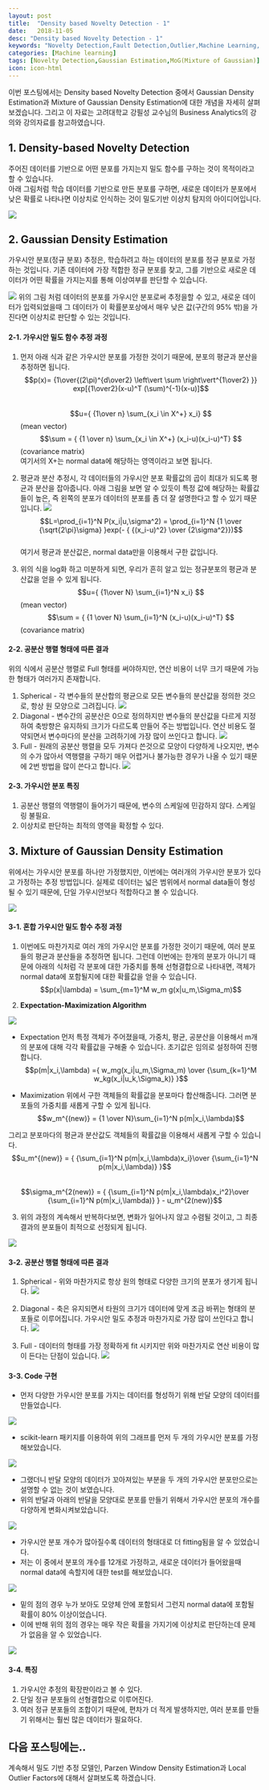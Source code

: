 ```yaml
---
layout: post
title:  "Density based Novelty Detection - 1"
date:   2018-11-05
desc: "Density based Novelty Detection - 1"
keywords: "Novelty Detection,Fault Detection,Outlier,Machine Learning, Gaussian,Mixture of Gaussian"
categories: [Machine learning]
tags: [Novelty Detection,Gaussian Estimation,MoG(Mixture of Gaussian)]
icon: icon-html
---
```


이번 포스팅에서는 Density based Novelty Detection 중에서 Gaussian Density Estimation과 Mixture of Gaussian Density Estimation에 대한 개념을 자세히 살펴보겠습니다. 그리고 이 자료는 고려대학교 강필성 교수님의 Business Analytics의 강의와 강의자료를 참고하였습니다.


## 1. Density-based Novelty Detection
>  
주어진 데이터를 기반으로 어떤 분포를 가지는지 밀도 함수를 구하는 것이 목적이라고 할 수 있습니다.  
아래 그림처럼 학습 데이터를 기반으로 만든 분포를 구하면, 새로운 데이터가 분포에서 낮은 확률로 나타나면 이상치로 인식하는 것이 밀도기반 이상치 탐지의 아이디어입니다.  

![](https://i.imgur.com/LsDoDAF.png?1)
 
## 2. Gaussian Density Estimation 
>  
가우시안 분포(정규 분포) 추정은, 학습하려고 하는 데이터의 분포를 정규 분포로 가정하는 것입니다.
기존 데이터에 가장 적합한 정규 분포를 찾고, 그를 기반으로 새로운 데이터가 어떤 확률을 가지는지를 통해 이상여부를 판단할 수 있습니다.

![](https://i.imgur.com/zgngdLR.png?1)
위의 그림 처럼 데이터의 분포를 가우시안 분포로써 추정을할 수 있고, 새로운 데이터가 입력되었을때 그 데이터가 이 확률분포상에서 매우 낮은 값(구간의 95% 밖)을 가진다면 이상치로 판단할 수 있는 것입니다.


#### 2-1. 가우시안 밀도 함수 추정 과정
 1. 먼저 아래 식과 같은 가우시안 분포를 가정한 것이기 때문에, 분포의 평균과 분산을 추정하면 됩니다. 
 $$p(x)= {1\over{(2\pi)^{d\over2} \left\vert \sum \right\vert^{1\over2} }} exp[{1\over2}(x-u)^T (\sum)^{-1}(x-u)]$$  
 $$u={ {1\over n} \sum_{x_i \in X^+} x_i} $$ (mean vector)  
 $$\sum = { {1 \over n} \sum_{x_i \in X^+} (x_i-u)(x_i-u)^T} $$ (covariance matrix)  
 여기서의 X+는 normal data에 해당하는 영역이라고 보면 됩니다.  
 
 2. 평균과 분산 추정시, 각 데이터들의 가우시안 분포 확률값의 곱이 최대가 되도록 평균과 분산을 잡아줍니다. 아래 그림을 보면 알 수 있듯이 특정 값에 해당하는 확률값들이 높은, 즉 왼쪽의 분포가 데이터의 분포를 좀 더 잘 설명한다고 할 수 있기 때문입니다.
![](https://i.imgur.com/CEeEouY.png)
 $$L=\prod_{i=1}^N P(x_i|u,\sigma^2) = \prod_{i=1}^N {1 \over {\sqrt{2\pi}\sigma} }exp(- { {(x_i-u)^2} \over {2\sigma^2}})$$  
 여기서 평균과 분산값은, normal data만을 이용해서 구한 값입니다.
 
 3. 위의 식을 log화 하고 미분하게 되면, 우리가 흔히 알고 있는 정규분포의 평균과 분산값을 얻을 수 있게 됩니다.
 $$u={ {1\over N} \sum_{i=1}^N x_i} $$ (mean vector)  
 $$\sum = { {1 \over N} \sum_{i=1}^N (x_i-u)(x_i-u)^T} $$ (covariance matrix) 
 
#### 2-2. 공분산 행렬 형태에 따른 결과
위의 식에서 공분산 행렬로 Full 형태를 써야하지만, 연산 비용이 너무 크기 때문에 가능한 형태가 여러가지 존재합니다.
 1. Spherical - 각 변수들의 분산합의 평균으로 모든 변수들의 분산값을 정의한 것으로, 항상 원 모양으로 그려집니다.
 ![](https://i.imgur.com/kcSgTxR.png?1)  
 2. Diagonal - 변수간의 공분산은 0으로 정의하지만 변수들의 분산값을 다르게 지정하여 축방향은 유지하되 크기가 다르도록 만들어 주는 방법입니다. 연산 비용도 절약되면서 변수마다의 분산을 고려하기에 가장 많이 쓰인다고 합니다.
 ![](https://i.imgur.com/AsLkFTJ.png?1)  
 3. Full - 원래의 공분산 행렬을 모두 가져다 쓴것으로 모양이 다양하게 나오지만, 변수의 수가 많아서 역행렬을 구하기 매우 어렵거나 불가능한 경우가 나올 수 있기 때문에 2번 방법을 많이 쓴다고 합니다.
 ![](https://i.imgur.com/KdRWBKz.png?1)


#### 2-3. 가우시안 분포 특징
 1. 공분산 행렬의 역행렬이 들어가기 때문에, 변수의 스케일에 민감하지 않다. 스케일링 불필요.
 2. 이상치로 판단하는 최적의 영역을 확정할 수 있다.


## 3. Mixture of Gaussian Density Estimation
>  
위에서는 가우시안 분포를 하나만 가정했지만, 이번에는 여러개의 가우시안 분포가 있다고 가정하는 추정 방법입니다.
실제로 데이터는 넓은 범위에서 normal data들이 형성될 수 있기 때문에, 단일 가우시안보다 적합하다고 볼 수 있습니다.

![](https://i.imgur.com/QY5H8rl.png?1)

#### 3-1. 혼합 가우시안 밀도 함수 추정 과정
 1. 이번에도 마찬가지로 여러 개의 가우시안 분포를 가정한 것이기 때문에, 여러 분포들의 평균과 분산들을 추정하면 됩니다.
 그런데 이번에는 한개의 분포가 아니기 때문에 아래의 식처럼 각 분포에 대한 가중치를 통해 선형결합으로 나타내면, 객체가 normal data에 포함될지에 대한 확률값을 얻을 수 있습니다.
 $$p(x|\lambda) = \sum_{m=1}^M w_m g(x|u_m,\Sigma_m)$$  
 
 2. **Expectation-Maximization Algorithm**  

![](https://i.imgur.com/pRV8BNZ.png)
 - Expectation
 먼저 특정 객체가 주어졌을때, 가중치, 평균, 공분산을 이용해서 m개의 분포에 대해 각각 확률값을 구해줄 수 있습니다. 초기값은 임의로 설정하여 진행합니다.  
  $$p(m|x_i,\lambda) ={ w_mg(x_i|u_m,\Sigma_m) \over {\sum_{k=1}^M w_kg(x_i|u_k,\Sigma_k)} }$$  
  
 - Maximization
 위에서 구한 객체들의 확률값을 분포마다 합산해줍니다. 그러면 분포들의 가중치를 새롭게 구할 수 있게 됩니다.  
 $$w_m^{(new)} = {1 \over N}\sum_{i=1}^N p(m|x_i,\lambda)$$  
 
 그리고 분포마다의 평균과 분산값도 객체들의 확률값을 이용해서 새롭게 구할 수 있습니다.
 $$u_m^{(new)} = { {\sum_{i=1}^N p(m|x_i,\lambda)x_i}\over {\sum_{i=1}^N p(m|x_i,\lambda)} }$$    
 $$\sigma_m^{2(new)} = { {\sum_{i=1}^N p(m|x_i,\lambda)x_i^2}\over {\sum_{i=1}^N p(m|x_i,\lambda)} } - u_m^{2(new)}$$  
 
 
 
 3. 위의 과정의 계속해서 반복하다보면, 변화가 일어나지 않고 수렴될 것이고, 그 최종 결과의 분포들이 최적으로 선정되게 됩니다.
 
 ![](https://i.imgur.com/l7RVls0.gif)
 

 
#### 3-2. 공분산 행렬 형태에 따른 결과
 1. Spherical - 위와 마찬가지로 항상 원의 형태로 다양한 크기의 분포가 생기게 됩니다.
 ![](https://i.imgur.com/Kaf63l8.png)  
 
 2. Diagonal - 축은 유지되면서 타원의 크기가 데이터에 맞게 조금 바뀌는 형태의 분포들로 이루어집니다. 가우시안 밀도 추정과 마찬가지로 가장 많이 쓰인다고 합니다.
 ![](https://i.imgur.com/fdp1G9A.png)  
 
 3. Full - 데이터의 형태를 가장 정확하게 fit 시키지만 위와 마찬가지로 연산 비용이 많이 든다는 단점이 있습니다.
 ![](https://i.imgur.com/ZTMqFcW.png)
 
#### 3-3. Code 구현

- 먼저 다양한 가우시안 분포를 가지는 데이터를 형성하기 위해 반달 모양의 데이터를 만들었습니다.  

![](https://i.imgur.com/rkfv4kf.png)

- scikit-learn 패키지를 이용하여 위의 그래프를 먼저 두 개의 가우시안 분포를 가정해보았습니다.  

![](https://i.imgur.com/h9pUc4W.png)  

- 그랬더니 반달 모양의 데이터가 꼬아져있는 부분을 두 개의 가우시안 분포만으로는 설명할 수 없는 것이 보였습니다.  
- 위의 반달과 아래의 반달을 모양대로 분포를 만들기 위해서 가우시안 분포의 개수를 다양하게 변화시켜보았습니다.  

![](https://i.imgur.com/ozdYYLt.png?1)  

- 가우시안 분포 개수가 많아질수록 데이터의 형태대로 더 fitting됨을 알 수 있었습니다. 
- 저는 이 중에서 분포의 개수를 12개로 가정하고, 새로운 데이터가 들어왔을때 normal data에 속할지에 대한 test를 해보았습니다.

![](https://i.imgur.com/JWhi3mz.png)  

- 밑의 점의 경우 누가 보아도 모양체 안에 포함되서 그런지 normal data에 포함될 확률이 80% 이상이었습니다.
- 이에 반해 위의 점의 경우는 매우 작은 확률을 가지기에 이상치로 판단하는데 문제가 없음을 알 수 있었습니다.

![](https://i.imgur.com/4eTwNzq.png)

#### 3-4. 특징
 1. 가우시안 추정의 확장판이라고 볼 수 있다.
 2. 단일 정규 분포들의 선형결합으로 이루어진다.
 3. 여러 정규 분포들의 조합이기 때문에, 편차가 더 적게 발생하지만, 여러 분포를 만들기 위해서는 훨씬 많은 데이터가 필요하다.

## 다음 포스팅에는..

계속해서 밀도 기반 추정 모델인, Parzen Window Density Estimation과 Local Outlier Factors에 대해서 살펴보도록 하겠습니다.

